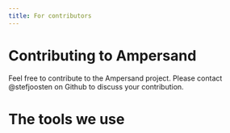 ```yaml
---
title: For contributors
---
```


# Contributing to Ampersand
Feel free to contribute to the Ampersand project.
Please contact @stefjoosten on Github to discuss your contribution.

# The tools we use